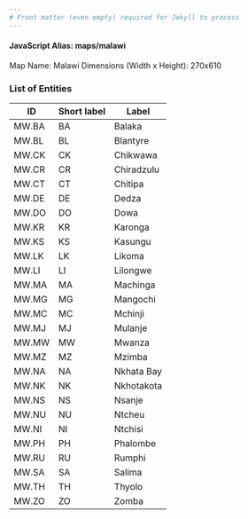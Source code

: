 ```yaml
---
# Front matter (even empty) required for Jekyll to process
---
```


#### JavaScript Alias: maps/malawi

Map Name: Malawi
Dimensions (Width x Height): 270x610





### List of Entities

ID | Short label | Label
---|---|---|
MW.BA|BA|Balaka
MW.BL|BL|Blantyre
MW.CK|CK|Chikwawa
MW.CR|CR|Chiradzulu
MW.CT|CT|Chitipa
MW.DE|DE|Dedza
MW.DO|DO|Dowa
MW.KR|KR|Karonga
MW.KS|KS|Kasungu
MW.LK|LK|Likoma
MW.LI|LI|Lilongwe
MW.MA|MA|Machinga
MW.MG|MG|Mangochi
MW.MC|MC|Mchinji
MW.MJ|MJ|Mulanje
MW.MW|MW|Mwanza
MW.MZ|MZ|Mzimba
MW.NA|NA|Nkhata Bay
MW.NK|NK|Nkhotakota
MW.NS|NS|Nsanje
MW.NU|NU|Ntcheu
MW.NI|NI|Ntchisi
MW.PH|PH|Phalombe
MW.RU|RU|Rumphi
MW.SA|SA|Salima
MW.TH|TH|Thyolo
MW.ZO|ZO|Zomba


